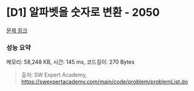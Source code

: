 # [D1] 알파벳을 숫자로 변환 - 2050 

[문제 링크](https://swexpertacademy.com/main/code/problem/problemDetail.do?contestProbId=AV5QLGxKAzQDFAUq) 

### 성능 요약

메모리: 58,248 KB, 시간: 145 ms, 코드길이: 270 Bytes



> 출처: SW Expert Academy, https://swexpertacademy.com/main/code/problem/problemList.do